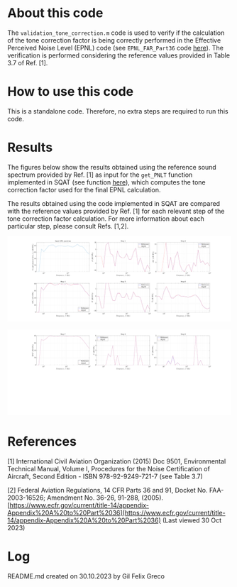# About this code 
The `validation_tone_correction.m` code is used to verify if the calculation of the tone correction factor is being correctly performed in the Effective Perceived Noise Level (EPNL) code (see `EPNL_FAR_Part36` code [here](../../../psychoacoustic_metrics/EPNL_FAR_Part36/EPNL_FAR_Part36.m)). The verification is performed considering the reference values provided in Table 3.7 of Ref. [1].

# How to use this code
This is a standalone code. Therefore, no extra steps are required to run this code.

# Results
The figures below show the results obtained using the reference sound spectrum provided by Ref. [1] as input for the `get_PNLT` function implemented in SQAT (see function [here](../../../psychoacoustic_metrics/EPNL_FAR_Part36/helperFunctions/get_PNLT.m)), which computes the tone correction factor used for the final EPNL calculation. 

The results obtained using the code implemented in SQAT are compared with the reference values provided by Ref. [1] for each relevant step of the tone correction factor calculation. For more information about each particular step, please consult Refs. [1,2].

![](figs/validation_Tone_Correction_1.png)   

![](figs/validation_Tone_Correction_2.png)   

# References
[1] International Civil Aviation Organization (2015) Doc 9501, Environmental Technical Manual, Volume I, Procedures for the Noise Certification of Aircraft, Second Edition - ISBN 978-92-9249-721-7 (see Table 3.7) 

[2] Federal Aviation Regulations, 14 CFR Parts 36 and 91, Docket No. FAA-2003-16526; Amendment No. 36-26, 91-288, (2005). [https://www.ecfr.gov/current/title-14/appendix-Appendix%20A%20to%20Part%2036](https://www.ecfr.gov/current/title-14/appendix-Appendix%20A%20to%20Part%2036) (Last viewed 30 Oct 2023)

# Log
README.md created on 30.10.2023 by Gil Felix Greco


 
